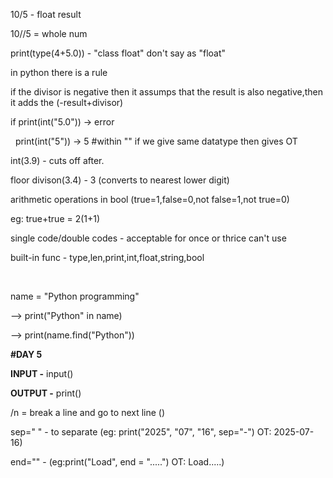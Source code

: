 10/5 - float result

10//5 = whole num



print(type(4+5.0))  - "class float" don't say as "float"



in python there is a rule

if the divisor is negative then it assumps that the result is also negative,then it adds the (-result+divisor)



if print(int("5.0")) -> error

   print(int("5")) -> 5      #within "" if we give same datatype then gives OT



int(3.9) - cuts off after.

floor divison(3.4) - 3 (converts to nearest lower digit)



arithmetic operations in bool (true=1,false=0,not false=1,not true=0)

eg: true+true = 2(1+1)



single code/double codes - acceptable for once or thrice can't use



built-in func - type,len,print,int,float,string,bool

 

name = "Python programming"

--> print("Python" in name)

--> print(name.find("Python"))





**#DAY 5**

**INPUT -** input()

**OUTPUT -** print()



/n = break a line and go to next line ()

sep=" " - to separate (eg: print("2025", "07", "16", sep="-") OT: 2025-07-16)

end="" - (eg:print("Load", end = ".....") OT: Load.....)

